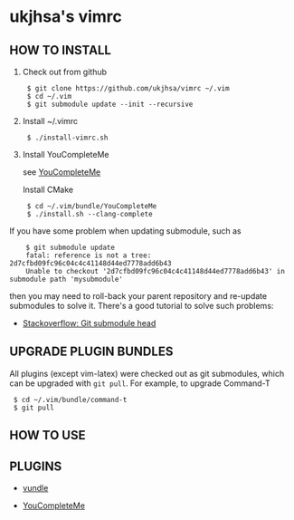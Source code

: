 ukjhsa's vimrc
============

HOW TO INSTALL
--------------

1. Check out from github

        $ git clone https://github.com/ukjhsa/vimrc ~/.vim
        $ cd ~/.vim
        $ git submodule update --init --recursive

2. Install ~/.vimrc

        $ ./install-vimrc.sh

3. Install YouCompleteMe

    see [YouCompleteMe](https://github.com/Valloric/YouCompleteMe)
    
    Install CMake
    
        $ cd ~/.vim/bundle/YouCompleteMe
        $ ./install.sh --clang-complete

If you have some problem when updating submodule, such as

        $ git submodule update
        fatal: reference is not a tree: 2d7cfbd09fc96c04c4c41148d44ed7778add6b43
        Unable to checkout '2d7cfbd09fc96c04c4c41148d44ed7778add6b43' in submodule path 'mysubmodule'

then you may need to roll-back your parent repository and re-update submodules
to solve it. There's a good tutorial to solve such problems:

* [Stackoverflow: Git submodule head](http://stackoverflow.com/questions/2155887/git-submodule-head)

UPGRADE PLUGIN BUNDLES
----------------------

All plugins (except vim-latex) were checked out as git submodules,
which can be upgraded with `git pull`. For example, to upgrade Command-T

     $ cd ~/.vim/bundle/command-t
     $ git pull

HOW TO USE
----------


PLUGINS
-------

* [vundle](https://github.com/gmarik/vundle)

* [YouCompleteMe](https://github.com/Valloric/YouCompleteMe)
